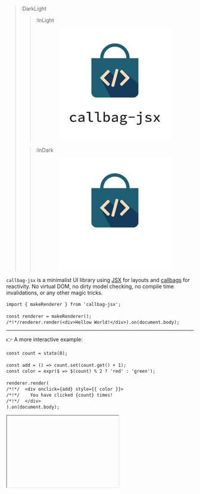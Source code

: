 > :DarkLight
> > :InLight
> >
> > <div align="center"><img src="/docs/assets/callbag-jsx-banner.svg" width="300px"/></div>
>
> > :InDark
> >
> > <div align="center"><img src="/docs/assets/callbag-jsx-dark-banner.svg" width="300px"/></div>

`callbag-jsx` is a minimalist UI library using [JSX](/jsx) for layouts and [callbags](/reactivity/callbags)
for reactivity. No virtual DOM, no dirty model checking, no compile time invalidations,
or any other magic tricks.

```tsx
import { makeRenderer } from 'callbag-jsx';

const renderer = makeRenderer();
/*!*/renderer.render(<div>Hellow World!</div>).on(document.body);
```

---

👉 A more interactive example:

```tsx
const count = state(0);

const add = () => count.set(count.get() + 1);
const color = expr($ => $(count) % 2 ? 'red' : 'green');

renderer.render(
/*!*/  <div onclick={add} style={{ color }}>
/*!*/    You have clicked {count} times!
/*!*/  </div>
).on(document.body);
```

<iframe height="192" deferred-src="https://callbag-jsx-demo.stackblitz.io/" />

> :Buttons
> > :Button label=Playground, url=https://stackblitz.com/edit/callbag-jsx-demo

---

👉 The famous Todolist app:

```tsx
const todos = state([{title: 'Do this'}, {title: 'Do that'}]);
const next = state('');

const add = () => {
  todos.set(todos.get().concat([{title: next.get()}]));
  next.set('');
};

renderer.render(<>
/*!*/  <h1>Todos</h1>
/*!*/  <ol>
/*!*/    <List of={todos} each={todo => <li>{todo.sub('title')}</li>}/>
/*!*/  </ol>
/*!*/  <input type='text' _state={next} placeholder='What should be done?'/>
/*!*/  <button onclick={add}>Add</button>
</>).on(document.body);
```

<iframe deferred-src="https://callbag-jsx-todolist.stackblitz.io" height="256"/>

> :Buttons
> > :Button label=Playground, url=https://stackblitz.com/edit/callbag-jsx-todolist

---

## Quick Links

- [Getting Started](/getting-started)
- [Why Callbag-JSX?](/meta/why)
- [Comparison with Other Frameworks](/meta/compare)

<br><br>

> :ToCPrevNext

<br><br>

<div align="center">
  <img src="/docs/assets/callbag.svg" width="256px"/>
</div>